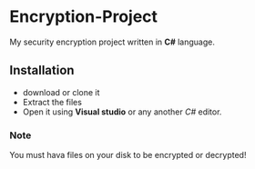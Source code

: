 # Encryption-Project
My security encryption project written in **C#** language.

## Installation
* download or clone it
* Extract the files
* Open it using **Visual studio** or any another _C#_ editor.

### Note
You must hava files on your disk to be encrypted or decrypted!

